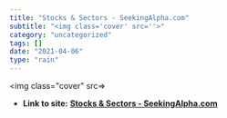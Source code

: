 ```yaml
---
title: "Stocks & Sectors - SeekingAlpha.com"
subtitle: "<img class='cover' src=''>"
category: "uncategorized"
tags: []
date: "2021-04-06"
type: "rain"
---
```

<img class="cover" src=>


* **Link to site:** **[Stocks & Sectors - SeekingAlpha.com](http://seekingalpha.com/dashboard/sector?source=headtabs)**